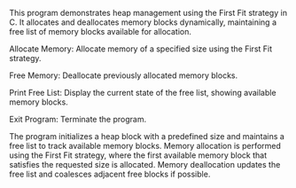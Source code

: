This program demonstrates heap management using the First Fit strategy in C. It allocates and deallocates memory blocks dynamically, maintaining a free list of memory blocks available for allocation.

Allocate Memory: Allocate memory of a specified size using the First Fit strategy.

Free Memory: Deallocate previously allocated memory blocks.

Print Free List: Display the current state of the free list, showing available memory blocks.

Exit Program: Terminate the program.

The program initializes a heap block with a predefined size and maintains a free list to track available memory blocks.
Memory allocation is performed using the First Fit strategy, where the first available memory block that satisfies the requested size is allocated.
Memory deallocation updates the free list and coalesces adjacent free blocks if possible.
